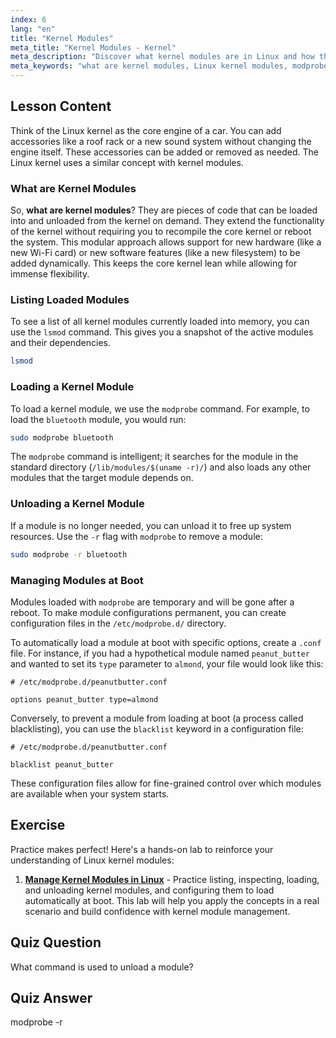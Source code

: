 ```yaml
---
index: 6
lang: "en"
title: "Kernel Modules"
meta_title: "Kernel Modules - Kernel"
meta_description: "Discover what kernel modules are in Linux and how they extend kernel functionality. This lesson covers using lsmod and modprobe to list, load, and unload modules on demand."
meta_keywords: "what are kernel modules, Linux kernel modules, modprobe, lsmod, kernel management, Linux tutorial, beginner Linux, Linux guide"
---
```


## Lesson Content

Think of the Linux kernel as the core engine of a car. You can add accessories like a roof rack or a new sound system without changing the engine itself. These accessories can be added or removed as needed. The Linux kernel uses a similar concept with kernel modules.

### What are Kernel Modules

So, **what are kernel modules**? They are pieces of code that can be loaded into and unloaded from the kernel on demand. They extend the functionality of the kernel without requiring you to recompile the core kernel or reboot the system. This modular approach allows support for new hardware (like a new Wi-Fi card) or new software features (like a new filesystem) to be added dynamically. This keeps the core kernel lean while allowing for immense flexibility.

### Listing Loaded Modules

To see a list of all kernel modules currently loaded into memory, you can use the `lsmod` command. This gives you a snapshot of the active modules and their dependencies.

```bash
lsmod
```

### Loading a Kernel Module

To load a kernel module, we use the `modprobe` command. For example, to load the `bluetooth` module, you would run:

```bash
sudo modprobe bluetooth
```

The `modprobe` command is intelligent; it searches for the module in the standard directory (`/lib/modules/$(uname -r)/`) and also loads any other modules that the target module depends on.

### Unloading a Kernel Module

If a module is no longer needed, you can unload it to free up system resources. Use the `-r` flag with `modprobe` to remove a module:

```bash
sudo modprobe -r bluetooth
```

### Managing Modules at Boot

Modules loaded with `modprobe` are temporary and will be gone after a reboot. To make module configurations permanent, you can create configuration files in the `/etc/modprobe.d/` directory.

To automatically load a module at boot with specific options, create a `.conf` file. For instance, if you had a hypothetical module named `peanut_butter` and wanted to set its `type` parameter to `almond`, your file would look like this:

```plaintext
# /etc/modprobe.d/peanutbutter.conf

options peanut_butter type=almond
```

Conversely, to prevent a module from loading at boot (a process called blacklisting), you can use the `blacklist` keyword in a configuration file:

```plaintext
# /etc/modprobe.d/peanutbutter.conf

blacklist peanut_butter
```

These configuration files allow for fine-grained control over which modules are available when your system starts.

## Exercise

Practice makes perfect! Here's a hands-on lab to reinforce your understanding of Linux kernel modules:

1. **[Manage Kernel Modules in Linux](https://labex.io/labs/comptia-manage-kernel-modules-in-linux-590865)** - Practice listing, inspecting, loading, and unloading kernel modules, and configuring them to load automatically at boot. This lab will help you apply the concepts in a real scenario and build confidence with kernel module management.

## Quiz Question

What command is used to unload a module?

## Quiz Answer

modprobe -r
